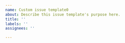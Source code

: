 ```yaml
---
name: Custom issue template0
about: Describe this issue template's purpose here.
title: ''
labels: ''
assignees: ''

---
```



